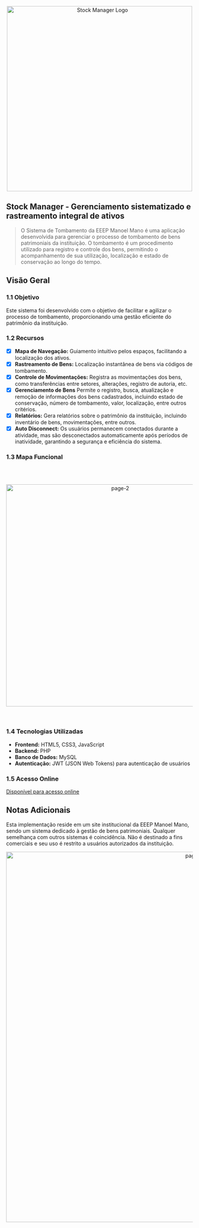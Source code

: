  <div align="center">
  <img src="https://i.imgur.com/uI0SrjJ.png" alt="Stock Manager Logo" width="500" height="auto">
</div>

## Stock Manager - Gerenciamento sistematizado e rastreamento integral de ativos
> O Sistema de Tombamento da EEEP Manoel Mano é uma aplicação desenvolvida para gerenciar o processo de tombamento de bens patrimoniais da instituição. O tombamento é um procedimento utilizado para registro e controle dos bens, permitindo o acompanhamento de sua utilização, localização e estado de conservação ao longo do tempo.

## Visão Geral 
### 1.1 Objetivo
 
Este sistema foi desenvolvido com o objetivo de facilitar e agilizar o processo de tombamento, proporcionando uma gestão eficiente do patrimônio da instituição.

### 1.2 Recursos 

* [x] **Mapa de Navegação:** Guiamento intuitivo pelos espaços, facilitando a localização dos ativos.
* [x] **Rastreamento de Bens:** Localização instantânea de bens via códigos de tombamento.
* [x] **Controle de Movimentações:** Registra as movimentações dos bens, como transferências entre setores, alterações, registro de autoria, etc.
* [x] **Gerenciamento de Bens** Permite o registro, busca, atualização e remoção de informações dos bens cadastrados, incluindo estado de conservação, número de tombamento, valor, localização, entre outros critérios.
* [x] **Relatórios:** Gera relatórios sobre o patrimônio da instituição, incluindo inventário de bens, movimentações, entre outros.
* [x] **Auto Disconnect:** Os usuários permanecem conectados durante a atividade, mas são desconectados automaticamente após períodos de inatividade, garantindo a segurança e eficiência do sistema.

### 1.3 Mapa Funcional
<br><br>
<div align="center">
  <img src="https://i.imgur.com/XiB04r8.png" alt="page-2" width="600" height="auto">
</div>
<br><br>

### 1.4 Tecnologias Utilizadas

- **Frontend:** HTML5, CSS3, JavaScript
- **Backend:** PHP
- **Banco de Dados:** MySQL
- **Autenticação:** JWT (JSON Web Tokens) para autenticação de usuários

### 1.5 Acesso Online

[Disponível para acesso online](https://stock.eeepmanoelmano.com.br)

## Notas Adicionais

Esta implementação reside em um site institucional da EEEP Manoel Mano, sendo um sistema dedicado à gestão de bens patrimoniais. Qualquer semelhança com outros sistemas é coincidência. Não é destinado a fins comerciais e seu uso é restrito a usuários autorizados da instituição.

<div align="center">
  <img src="https://i.imgur.com/97Extfx.png" alt="page-2" width="1000" height="auto">
</div>
